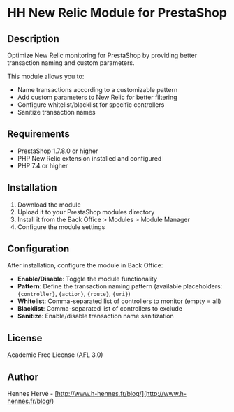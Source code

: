 # HH New Relic Module for PrestaShop

## Description

Optimize New Relic monitoring for PrestaShop by providing better transaction naming and custom parameters.

This module allows you to:
- Name transactions according to a customizable pattern
- Add custom parameters to New Relic for better filtering
- Configure whitelist/blacklist for specific controllers
- Sanitize transaction names

## Requirements

- PrestaShop 1.7.8.0 or higher
- PHP New Relic extension installed and configured
- PHP 7.4 or higher

## Installation

1. Download the module
2. Upload it to your PrestaShop modules directory
3. Install it from the Back Office > Modules > Module Manager
4. Configure the module settings

## Configuration

After installation, configure the module in Back Office:

- **Enable/Disable**: Toggle the module functionality
- **Pattern**: Define the transaction naming pattern (available placeholders: `{controller}`, `{action}`, `{route}`, `{uri}`)
- **Whitelist**: Comma-separated list of controllers to monitor (empty = all)
- **Blacklist**: Comma-separated list of controllers to exclude
- **Sanitize**: Enable/disable transaction name sanitization

## License

Academic Free License (AFL 3.0)

## Author

Hennes Hervé - [http://www.h-hennes.fr/blog/](http://www.h-hennes.fr/blog/)
